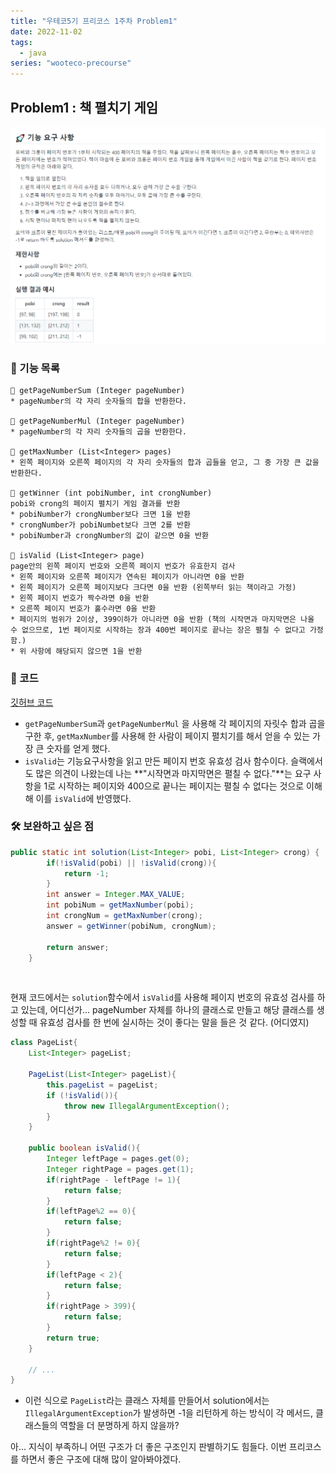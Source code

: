 ```yaml
---
title: "우테코5기 프리코스 1주차 Problem1"
date: 2022-11-02
tags:
  - java
series: "wooteco-precourse"
---
```


## Problem1 : 책 펼치기 게임

![](prob1.png)

### 📗 기능 목록

```
📌 getPageNumberSum (Integer pageNumber)
* pageNumber의 각 자리 숫자들의 합을 반환한다.

📌 getPageNumberMul (Integer pageNumber)
* pageNumber의 각 자리 숫자들의 곱을 반환한다.

📌 getMaxNumber (List<Integer> pages)
* 왼쪽 페이지와 오른쪽 페이지의 각 자리 숫자들의 합과 곱들을 얻고, 그 중 가장 큰 값을 반환한다.

📌 getWinner (int pobiNumber, int crongNumber)
pobi와 crong의 페이지 펼치기 게임 결과를 반환
* pobiNumber가 crongNumber보다 크면 1을 반환
* crongNumber가 pobiNumbet보다 크면 2를 반환
* pobiNumber과 crongNumber의 값이 같으면 0을 반환

📌 isValid (List<Integer> page)
page안의 왼쪽 페이지 번호와 오른쪽 페이지 번호가 유효한지 검사
* 왼쪽 페이지와 오른쪽 페이지가 연속된 페이지가 아니라면 0을 반환
* 왼쪽 페이지가 오른쪽 페이지보다 크다면 0을 반환 (왼쪽부터 읽는 책이라고 가정)
* 왼쪽 페이지 번호가 짝수라면 0을 반환
* 오른쪽 페이지 번호가 홀수라면 0을 반환
* 페이지의 범위가 2이상, 399이하가 아니라면 0을 반환 (책의 시작면과 마지막면은 나올 수 없으므로, 1번 페이지로 시작하는 장과 400번 페이지로 끝나는 장은 펼칠 수 없다고 가정함.)
* 위 사항에 해당되지 않으면 1을 반환
```

### 📌 코드

[깃허브 코드](https://github.com/hgo641/java-onboarding/blob/hgo641/src/main/java/onboarding/Problem1.java)

- `getPageNumberSum`과 `getPageNumberMul` 을 사용해 각 페이지의 자릿수 합과 곱을 구한 후, `getMaxNumber`를 사용해 한 사람이 페이지 펼치기를 해서 얻을 수 있는 가장 큰 숫자를 얻게 했다.
- `isValid`는 기능요구사항을 읽고 만든 페이지 번호 유효성 검사 함수이다. 슬랙에서도 많은 의견이 나왔는데 나는 **"시작면과 마지막면은 펼칠 수 없다."**는 요구 사항을 1로 시작하는 페이지와 400으로 끝나는 페이지는 펼칠 수 없다는 것으로 이해해 이를 `isValid`에 반영했다.



### 🛠 보완하고 싶은 점

```java
public static int solution(List<Integer> pobi, List<Integer> crong) {
        if(!isValid(pobi) || !isValid(crong)){
            return -1;
        }
        int answer = Integer.MAX_VALUE;
        int pobiNum = getMaxNumber(pobi);
        int crongNum = getMaxNumber(crong);
        answer = getWinner(pobiNum, crongNum);

        return answer;
    }
```

<br/>

현재 코드에서는 `solution`함수에서 `isValid`를 사용해 페이지 번호의 유효성 검사를 하고 있는데, 어디선가... pageNumber 자체를 하나의 클래스로 만들고 해당 클래스를 생성할 때 유효성 검사를 한 번에 실시하는 것이 좋다는 말을 들은 것 같다. (어디였지)

```java
class PageList{
    List<Integer> pageList;

    PageList(List<Integer> pageList){
        this.pageList = pageList;
        if (!isValid()){
            throw new IllegalArgumentException();
        }
    }

    public boolean isValid(){
        Integer leftPage = pages.get(0);
        Integer rightPage = pages.get(1);
        if(rightPage - leftPage != 1){
            return false;
        }
        if(leftPage%2 == 0){
            return false;
        }
        if(rightPage%2 != 0){
            return false;
        }
        if(leftPage < 2){
            return false;
        }
        if(rightPage > 399){
            return false;
        }
        return true;
    }

    // ...
}
```

- 이런 식으로 `PageList`라는 클래스 자체를 만들어서 solution에서는 `IllegalArgumentException`가 발생하면 -1을 리턴하게 하는 방식이 각 메서드, 클래스들의 역할을 더 분명하게 하지 않을까?

아... 지식이 부족하니 어떤 구조가 더 좋은 구조인지 판별하기도 힘들다. 이번 프리코스를 하면서 좋은 구조에 대해 많이 알아봐야겠다.
